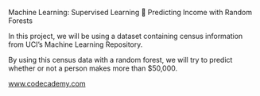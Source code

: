 Machine Learning: Supervised Learning 🤖
Predicting Income with Random Forests

In this project, we will be using a dataset containing census information from UCI’s Machine Learning Repository.

By using this census data with a random forest, we will try to predict whether or not a person makes more than $50,000.


www.codecademy.com
